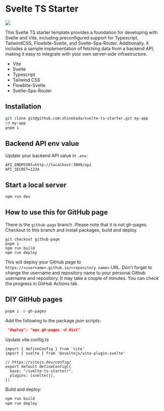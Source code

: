 # Svelte TS Starter

[![](https://img.shields.io/static/v1?label=Sponsor&message=%E2%9D%A4&logo=GitHub&color=%23fe8e86)](https://github.com/sponsors/shinokada)

This Svelte TS starter template provides a foundation for developing with Svelte and Vite, including preconfigured support for Typescript, TailwindCSS, Flowbite-Svelte, and Svelte-Spa-Router. Additionally, it includes a sample implementation of fetching data from a backend API, making it easy to integrate with your own server-side infrastructure.

- Vite
- Svelte
- Typescript
- Tailwind CSS
- Flowbite-Svelte
- Svelte-Spa-Router

## Installation

```bash
git clone git@github.com:shinokada/svelte-ts-starter.git my-app
cd my-app
pnpm i
```

## Backend API env value

Update your backend API value in `.env`:

```text
API_ENDPOINT=http://localhost:3000/api
API_SECRET=1234
```

## Start a local server

```bash
npm run dev
```

## How to use this for GitHub page

There is the `github-page` branch. Please note that it is not gh-pages.
Checkout to this branch and install packages, build and deploy.

```
git checkout github-page
pnpm i
npm run build
npm run deploy
```

This will deploy your GitHub page to `https://<username>.github.io/<repository name>` URL. Don’t forget to change the username and repository name to your personal Github username and repository.
It may take a couple of minutes. You can check the progress in GitHub Actions tab.

## DIY GitHub pages

```bash
pnpm i -D gh-pages
```

Add the following to the package.json scripts:

```json
 "deploy": "npx gh-pages -d dist"
```

Update vite.config.ts

```
import { defineConfig } from 'vite'
import { svelte } from '@sveltejs/vite-plugin-svelte'

// https://vitejs.dev/config/
export default defineConfig({
  base: "/svelte-ts-starter/",
  plugins: [svelte()],
})
```

Build and deploy:

```bash
npm run build
npm run deploy
```
